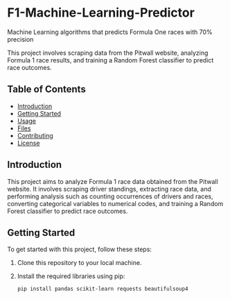 # F1-Machine-Learning-Predictor
Machine Learning algorithms that predicts Formula One races with 70% precision


This project involves scraping data from the Pitwall website, analyzing Formula 1 race results, and training a Random Forest classifier to predict race outcomes.

## Table of Contents

- [Introduction](#introduction)
- [Getting Started](#getting-started)
- [Usage](#usage)
- [Files](#files)
- [Contributing](#contributing)
- [License](#license)

## Introduction

This project aims to analyze Formula 1 race data obtained from the Pitwall website. It involves scraping driver standings, extracting race data, and performing analysis such as counting occurrences of drivers and races, converting categorical variables to numerical codes, and training a Random Forest classifier to predict race outcomes.

## Getting Started

To get started with this project, follow these steps:

1. Clone this repository to your local machine.
2. Install the required libraries using pip:

   ```bash
   pip install pandas scikit-learn requests beautifulsoup4
